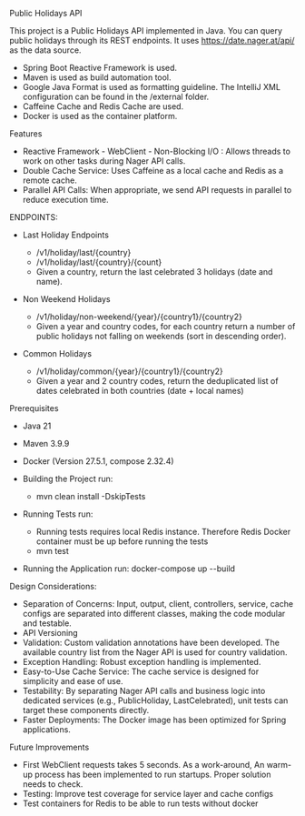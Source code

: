 Public Holidays API

This project is a Public Holidays API implemented in Java. You can query public holidays through its
REST endpoints. It uses https://date.nager.at/api/ as the data source.

- Spring Boot Reactive Framework is used.
- Maven is used as build automation tool.
- Google Java Format is used as formatting guideline. The IntelliJ XML configuration can be found in
  the
  /external folder.
- Caffeine Cache and Redis Cache are used.
- Docker is used as the container platform.

Features

- Reactive Framework - WebClient - Non-Blocking I/O : Allows threads to work on other tasks during
  Nager API calls.
- Double Cache Service: Uses Caffeine as a local cache and Redis as a remote cache.
- Parallel API Calls: When appropriate, we send API requests in parallel to reduce execution time.

ENDPOINTS:

- Last Holiday Endpoints
    - /v1/holiday/last/{country}
    - /v1/holiday/last/{country}/{count}
    - Given a country, return the last celebrated 3 holidays (date and name).

- Non Weekend Holidays
    - /v1/holiday/non-weekend/{year}/{country1}/{country2}
    - Given a year and country codes, for each country return a number of public holidays not
      falling on weekends (sort in descending order).

- Common Holidays
    - /v1/holiday/common/{year}/{country1}/{country2}
    - Given a year and 2 country codes, return the deduplicated list of dates celebrated in both
      countries (date + local names)

Prerequisites

- Java 21
- Maven 3.9.9
- Docker (Version 27.5.1, compose 2.32.4)

- Building the Project run:
    - mvn clean install -DskipTests

- Running Tests run:
    - Running tests requires local Redis instance. Therefore Redis Docker container must be up
      before running the tests
    - mvn test

- Running the Application run:
  docker-compose up --build

Design Considerations:

- Separation of Concerns: Input, output, client, controllers, service, cache configs are separated
  into different classes, making the code modular and testable.
- API Versioning
- Validation: Custom validation annotations have been developed. The available country list from the
  Nager API is used for country validation.
- Exception Handling: Robust exception handling is implemented.
- Easy-to-Use Cache Service: The cache service is designed for simplicity and ease of use.
- Testability: By separating Nager API calls and business logic into dedicated services (e.g.,
  PublicHoliday, LastCelebrated), unit tests can target these components directly.
- Faster Deployments: The Docker image has been optimized for Spring applications.

Future Improvements

- First WebClient requests takes 5 seconds. As a work-around, An warm-up process has been
  implemented to run startups. Proper solution needs to check.
- Testing: Improve test coverage for service layer and cache configs
- Test containers for Redis to be able to run tests without docker